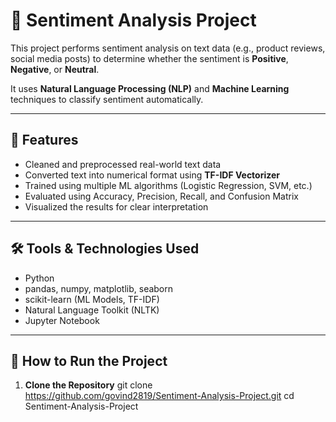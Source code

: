 # 🧠 Sentiment Analysis Project

This project performs sentiment analysis on text data (e.g., product reviews, social media posts) to determine whether the sentiment is **Positive**, **Negative**, or **Neutral**.

It uses **Natural Language Processing (NLP)** and **Machine Learning** techniques to classify sentiment automatically.

---

## 📌 Features

- Cleaned and preprocessed real-world text data
- Converted text into numerical format using **TF-IDF Vectorizer**
- Trained using multiple ML algorithms (Logistic Regression, SVM, etc.)
- Evaluated using Accuracy, Precision, Recall, and Confusion Matrix
- Visualized the results for clear interpretation

---

## 🛠️ Tools & Technologies Used

- Python
- pandas, numpy, matplotlib, seaborn
- scikit-learn (ML Models, TF-IDF)
- Natural Language Toolkit (NLTK)
- Jupyter Notebook

---

## 🚀 How to Run the Project

1. **Clone the Repository**
   git clone https://github.com/govind2819/Sentiment-Analysis-Project.git
   cd Sentiment-Analysis-Project
